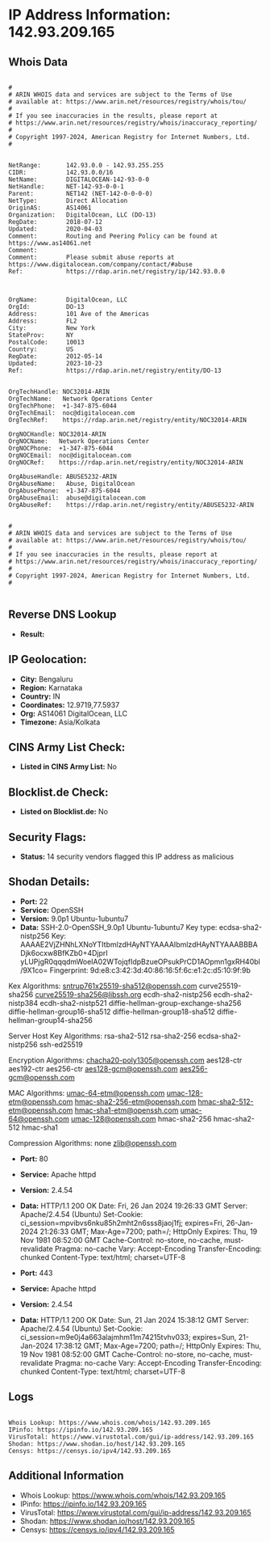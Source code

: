 # IP Address Information: 142.93.209.165

## Whois Data
```

#
# ARIN WHOIS data and services are subject to the Terms of Use
# available at: https://www.arin.net/resources/registry/whois/tou/
#
# If you see inaccuracies in the results, please report at
# https://www.arin.net/resources/registry/whois/inaccuracy_reporting/
#
# Copyright 1997-2024, American Registry for Internet Numbers, Ltd.
#


NetRange:       142.93.0.0 - 142.93.255.255
CIDR:           142.93.0.0/16
NetName:        DIGITALOCEAN-142-93-0-0
NetHandle:      NET-142-93-0-0-1
Parent:         NET142 (NET-142-0-0-0-0)
NetType:        Direct Allocation
OriginAS:       AS14061
Organization:   DigitalOcean, LLC (DO-13)
RegDate:        2018-07-12
Updated:        2020-04-03
Comment:        Routing and Peering Policy can be found at https://www.as14061.net
Comment:        
Comment:        Please submit abuse reports at https://www.digitalocean.com/company/contact/#abuse
Ref:            https://rdap.arin.net/registry/ip/142.93.0.0



OrgName:        DigitalOcean, LLC
OrgId:          DO-13
Address:        101 Ave of the Americas
Address:        FL2
City:           New York
StateProv:      NY
PostalCode:     10013
Country:        US
RegDate:        2012-05-14
Updated:        2023-10-23
Ref:            https://rdap.arin.net/registry/entity/DO-13


OrgTechHandle: NOC32014-ARIN
OrgTechName:   Network Operations Center
OrgTechPhone:  +1-347-875-6044 
OrgTechEmail:  noc@digitalocean.com
OrgTechRef:    https://rdap.arin.net/registry/entity/NOC32014-ARIN

OrgNOCHandle: NOC32014-ARIN
OrgNOCName:   Network Operations Center
OrgNOCPhone:  +1-347-875-6044 
OrgNOCEmail:  noc@digitalocean.com
OrgNOCRef:    https://rdap.arin.net/registry/entity/NOC32014-ARIN

OrgAbuseHandle: ABUSE5232-ARIN
OrgAbuseName:   Abuse, DigitalOcean 
OrgAbusePhone:  +1-347-875-6044 
OrgAbuseEmail:  abuse@digitalocean.com
OrgAbuseRef:    https://rdap.arin.net/registry/entity/ABUSE5232-ARIN


#
# ARIN WHOIS data and services are subject to the Terms of Use
# available at: https://www.arin.net/resources/registry/whois/tou/
#
# If you see inaccuracies in the results, please report at
# https://www.arin.net/resources/registry/whois/inaccuracy_reporting/
#
# Copyright 1997-2024, American Registry for Internet Numbers, Ltd.
#


```
## Reverse DNS Lookup
- **Result:** 

## IP Geolocation:
- **City:** Bengaluru
- **Region:** Karnataka
- **Country:** IN
- **Coordinates:** 12.9719,77.5937
- **Org:** AS14061 DigitalOcean, LLC
- **Timezone:** Asia/Kolkata

## CINS Army List Check:
- **Listed in CINS Army List:** 
No

## Blocklist.de Check:
- **Listed on Blocklist.de:** 
No

## Security Flags:
- **Status:** 14 security vendors flagged this IP address as malicious

## Shodan Details:
- **Port:** 22
- **Service:** OpenSSH
- **Version:** 9.0p1 Ubuntu-1ubuntu7
- **Data:** SSH-2.0-OpenSSH_9.0p1 Ubuntu-1ubuntu7
Key type: ecdsa-sha2-nistp256
Key: AAAAE2VjZHNhLXNoYTItbmlzdHAyNTYAAAAIbmlzdHAyNTYAAABBBADjk6ocxw8BfKZb0+4DjprI
yLUPjgR0qqqdmWoeIA02WTojqfIdpBzueOPsukPrCD1AOpmn1gxRH40bl/9X1co=
Fingerprint: 9d:e8:c3:42:3d:40:86:16:5f:6c:e1:2c:d5:10:9f:9b

Kex Algorithms:
	sntrup761x25519-sha512@openssh.com
	curve25519-sha256
	curve25519-sha256@libssh.org
	ecdh-sha2-nistp256
	ecdh-sha2-nistp384
	ecdh-sha2-nistp521
	diffie-hellman-group-exchange-sha256
	diffie-hellman-group16-sha512
	diffie-hellman-group18-sha512
	diffie-hellman-group14-sha256

Server Host Key Algorithms:
	rsa-sha2-512
	rsa-sha2-256
	ecdsa-sha2-nistp256
	ssh-ed25519

Encryption Algorithms:
	chacha20-poly1305@openssh.com
	aes128-ctr
	aes192-ctr
	aes256-ctr
	aes128-gcm@openssh.com
	aes256-gcm@openssh.com

MAC Algorithms:
	umac-64-etm@openssh.com
	umac-128-etm@openssh.com
	hmac-sha2-256-etm@openssh.com
	hmac-sha2-512-etm@openssh.com
	hmac-sha1-etm@openssh.com
	umac-64@openssh.com
	umac-128@openssh.com
	hmac-sha2-256
	hmac-sha2-512
	hmac-sha1

Compression Algorithms:
	none
	zlib@openssh.com


- **Port:** 80
- **Service:** Apache httpd
- **Version:** 2.4.54
- **Data:** HTTP/1.1 200 OK
Date: Fri, 26 Jan 2024 19:26:33 GMT
Server: Apache/2.4.54 (Ubuntu)
Set-Cookie: ci_session=mpvibvs6nku85h2mht2n6sss8jaoj1fj; expires=Fri, 26-Jan-2024 21:26:33 GMT; Max-Age=7200; path=/; HttpOnly
Expires: Thu, 19 Nov 1981 08:52:00 GMT
Cache-Control: no-store, no-cache, must-revalidate
Pragma: no-cache
Vary: Accept-Encoding
Transfer-Encoding: chunked
Content-Type: text/html; charset=UTF-8



- **Port:** 443
- **Service:** Apache httpd
- **Version:** 2.4.54
- **Data:** HTTP/1.1 200 OK
Date: Sun, 21 Jan 2024 15:38:12 GMT
Server: Apache/2.4.54 (Ubuntu)
Set-Cookie: ci_session=m9e0j4a663alajmhm11m74215tvhv033; expires=Sun, 21-Jan-2024 17:38:12 GMT; Max-Age=7200; path=/; HttpOnly
Expires: Thu, 19 Nov 1981 08:52:00 GMT
Cache-Control: no-store, no-cache, must-revalidate
Pragma: no-cache
Vary: Accept-Encoding
Transfer-Encoding: chunked
Content-Type: text/html; charset=UTF-8



## Logs
```

Whois Lookup: https://www.whois.com/whois/142.93.209.165
IPinfo: https://ipinfo.io/142.93.209.165
VirusTotal: https://www.virustotal.com/gui/ip-address/142.93.209.165
Shodan: https://www.shodan.io/host/142.93.209.165
Censys: https://censys.io/ipv4/142.93.209.165

```
## Additional Information
- Whois Lookup: https://www.whois.com/whois/142.93.209.165
- IPinfo: https://ipinfo.io/142.93.209.165
- VirusTotal: https://www.virustotal.com/gui/ip-address/142.93.209.165
- Shodan: https://www.shodan.io/host/142.93.209.165
- Censys: https://censys.io/ipv4/142.93.209.165

